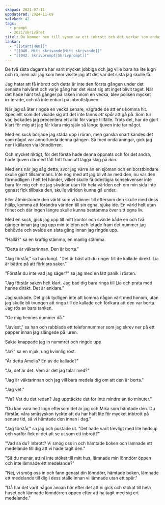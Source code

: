 ```yaml
---
skapad: 2021-07-11
uppdaterad: 2024-11-09
valvkod: 42
tags:
  - prompt
  - 2021/skrivåret
titel: Du kommer hem till synen av ett inbrott och det verkar som endast en sak har blivit tagen
länkar:
  - "[[Start|Hem]]"
  - "[[040. Mitt skrivande|Mitt skrivande]]"
  - "[[042. Skrivprompt|Skrivprompt]]"
---
```

De två sista dagarna har varit mycket jobbiga och jag ville bara ha lite lugn och ro, men när jag kom hem visste jag att det var det sista jag skulle få. 

Jag hatar att få inbrott och detta är inte den första gången under det senaste halvåret och varje gång har det visat sig att inget blivit taget. När det hade hänt två gånger på raken innom en vecka, blev polisen mycket irriterade, och då inte enbart på inbrottstjuven.

När jag så åter ringde en vecka senare, vägrade de att ens komma hit. Speciellt som det visade sig att det inte fanns *ett spår* att gå på. Som tur var, lyckades jag precentera ett alibi för varge tillfälle. Trots det, har de gjort klart för mig att jag får klara mig själv så länge tjuven inte tar något.

Med en suck började jag städa upp i röran, men ganska snart kändes det som något var annorlunda denna gången. Så med onda aningar, gick jag ner i källaren via lönndörren.

Och mycket riktigt, för det första hade denna öppnats och för det andra, hade tjuven därmed fått fritt fram att lägga slag på *den*.

Med ens när jag såg detta, svor jag värre än en sjöman och en borstbindare skulle gjort tillsammans. Inte nog med att jag blivit av med den, nu var den förmodligen i helt fel händer, vilket skulle få ödestigra konsekvenser inte bara för mig och de jag skyddar utan för hela världen och om min sida inte genast fick tillbaka den, skulle världen kunna gå under.

Eller åtminstonde den värld som vi känner till eftersom den skulle med dess hjälp, komma att förändra världen till sin egna, sjuka ide. En värld helt utan frihet och där ingen längre skulle kunna bestämma över sitt egna liv.

Med en suck, gick jag upp till mitt kontor och svalde både en och två gånger innan jag tog upp min telefon och letade fram det nummer jag behövde och svalde en sista gång innan jag ringde upp.

"Hallå?" sa en kraftig stämma, en manlig stämma.

"Detta är väktarinnan. Den är borta."

"Jag förstår," sa han lungt. "Det är bäst att du ringer till de kallade direkt. Lia är bättre på att förklara saker."

"Förstår du inte vad jag säger?" sa jag med en lätt panik i rösten.

"Jag förstår saken helt klart. Jag bad dig bara ringa till Lia och prata med henne diräkt. Det är enklare."

Jag suckade. Det gick tydligen inte att komma någon värt med honom, utan jag skulle bli tvungen att ringa till de kallade och förlkara att den var borta. Jag rös av bara tanken.

"Ge mig hennes nummer då."

"Javisst," sa han och rabblade ett telefonnummer som jag skrev ner på ett papper innan jag slängede på luren.

Sakta knappade jag in nummret och ringde upp.

"Ja?" sa en mjuk, ung kvinnlig röst.

"Är detta Amelia? En av de kallade?"

"Ja, det är det. Vem är det jag talar med?"

"Jag är väktarinnan och jag vill bara medela dig om att den är borta."

"Jag vet."

"Va? Vet du det redan? Jag upptäckte det för inte mindre än tio minuter."

"Du kan vara helt lugn eftersom det är jag och Mika som hämtade den. Du förstår, våra småsyskon tyckte att du har haft lite för mycket inbtrott på senare tid, så vi hämtade den innan i dag."

"Jag förstår," sa jag och pustade ut. "Det hade varit trevligt med lite hedsup och varför fick ni det att se ut som ett inbrott?"

"Vad sa du? Inbrott? Vi smög oss in och hämtade boken och lämnade ett medelande till dig att vi hade tagit den."

"Så du menar, att ni inte stökat till mitt hus, lämnade min lönndörr öppen och inte lämnade ett medelande?"

"Nej, vi smög oss in och fann genast din lönndörr, hämtade boken, lämnade ett medelande till dig i dess ställe innan vi lämnade utan ett spår."

"Då har det varit någon annan här efter det att ni gick och stökat till hela huset och lämnade lönndörren öppen efter att ha tagit med sig ert medelande."